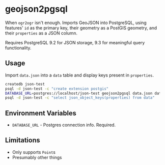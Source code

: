 # geojson2pgsql

When `ogr2ogr` isn't enough. Imports GeoJSON into PostgreSQL, using features'
`id` as the primary key, their geometry as a PostGIS geometry, and their
`properties` as a JSON column.

Requires PostgreSQL 9.2 for JSON storage, 9.3 for meaningful query
functionality.

## Usage

Import `data.json` into a `data` table and display keys present in
`properties`.

```bash
createdb json-test
psql -d json-test -c "create extension postgis"
DATABASE_URL=postgres://localhost/json-test geojson2pgsql data.json data
psql -d json-test -c "select json_object_keys(properties) from data"
```

## Environment Variables

* `DATABASE_URL` - Postgres connection info. Required.

## Limitations

* Only supports `Point`s
* Presumably other things
